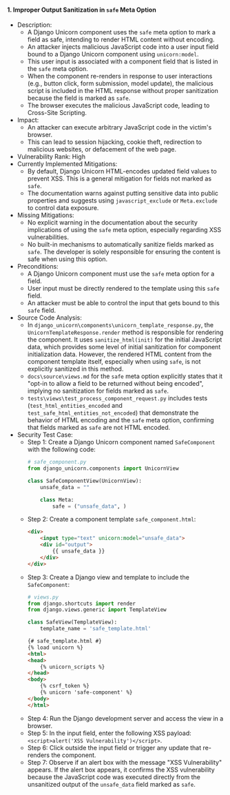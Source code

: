 #### 1. Improper Output Sanitization in `safe` Meta Option
- Description:
  - A Django Unicorn component uses the `safe` meta option to mark a field as safe, intending to render HTML content without encoding.
  - An attacker injects malicious JavaScript code into a user input field bound to a Django Unicorn component using `unicorn:model`.
  - This user input is associated with a component field that is listed in the `safe` meta option.
  - When the component re-renders in response to user interactions (e.g., button click, form submission, model update), the malicious script is included in the HTML response without proper sanitization because the field is marked as `safe`.
  - The browser executes the malicious JavaScript code, leading to Cross-Site Scripting.
- Impact:
  - An attacker can execute arbitrary JavaScript code in the victim's browser.
  - This can lead to session hijacking, cookie theft, redirection to malicious websites, or defacement of the web page.
- Vulnerability Rank: High
- Currently Implemented Mitigations:
  - By default, Django Unicorn HTML-encodes updated field values to prevent XSS. This is a general mitigation for fields not marked as `safe`.
  - The documentation warns against putting sensitive data into public properties and suggests using `javascript_exclude` or `Meta.exclude` to control data exposure.
- Missing Mitigations:
  - No explicit warning in the documentation about the security implications of using the `safe` meta option, especially regarding XSS vulnerabilities.
  - No built-in mechanisms to automatically sanitize fields marked as `safe`. The developer is solely responsible for ensuring the content is safe when using this option.
- Preconditions:
  - A Django Unicorn component must use the `safe` meta option for a field.
  - User input must be directly rendered to the template using this `safe` field.
  - An attacker must be able to control the input that gets bound to this `safe` field.
- Source Code Analysis:
  - In `django_unicorn\components\unicorn_template_response.py`, the `UnicornTemplateResponse.render` method is responsible for rendering the component. It uses `sanitize_html(init)` for the initial JavaScript data, which provides some level of initial sanitization for component initialization data. However, the rendered HTML content from the component template itself, especially when using `safe`, is not explicitly sanitized in this method.
  - `docs\source\views.md` for the `safe` meta option explicitly states that it "opt-in to allow a field to be returned without being encoded", implying no sanitization for fields marked as `safe`.
  - `tests\views\test_process_component_request.py` includes tests (`test_html_entities_encoded` and `test_safe_html_entities_not_encoded`) that demonstrate the behavior of HTML encoding and the `safe` meta option, confirming that fields marked as `safe` are not HTML encoded.
- Security Test Case:
  - Step 1: Create a Django Unicorn component named `SafeComponent` with the following code:
    ```python
    # safe_component.py
    from django_unicorn.components import UnicornView

    class SafeComponentView(UnicornView):
        unsafe_data = ""

        class Meta:
            safe = ("unsafe_data", )
    ```
  - Step 2: Create a component template `safe_component.html`:
    ```html
    <div>
        <input type="text" unicorn:model="unsafe_data">
        <div id="output">
            {{ unsafe_data }}
        </div>
    </div>
    ```
  - Step 3: Create a Django view and template to include the `SafeComponent`:
    ```python
    # views.py
    from django.shortcuts import render
    from django.views.generic import TemplateView

    class SafeView(TemplateView):
        template_name = 'safe_template.html'

    ```
    ```html
    {# safe_template.html #}
    {% load unicorn %}
    <html>
    <head>
        {% unicorn_scripts %}
    </head>
    <body>
        {% csrf_token %}
        {% unicorn 'safe-component' %}
    </body>
    </html>
    ```
  - Step 4: Run the Django development server and access the view in a browser.
  - Step 5: In the input field, enter the following XSS payload: `<script>alert('XSS Vulnerability')</script>`.
  - Step 6: Click outside the input field or trigger any update that re-renders the component.
  - Step 7: Observe if an alert box with the message "XSS Vulnerability" appears. If the alert box appears, it confirms the XSS vulnerability because the JavaScript code was executed directly from the unsanitized output of the `unsafe_data` field marked as `safe`.

